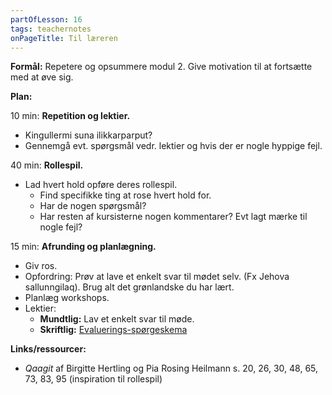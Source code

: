 ```yaml
---
partOfLesson: 16
tags: teachernotes
onPageTitle: Til læreren
---
```

**Formål:** Repetere og opsummere modul 2. Give motivation til at fortsætte med at øve sig.

**Plan:**

10 min: **Repetition og lektier.**

- Kingullermi suna ilikkarparput?
- Gennemgå evt. spørgsmål vedr. lektier og hvis der er nogle hyppige fejl.

40 min: **Rollespil.**

- Lad hvert hold opføre deres rollespil.
    - Find specifikke ting at rose hvert hold for.
    - Har de nogen spørgsmål?
    - Har resten af kursisterne nogen kommentarer? Evt lagt mærke til nogle fejl?

15 min: **Afrunding og planlægning.**

- Giv ros.
- Opfordring: Prøv at lave et enkelt svar til mødet selv. (Fx Jehova sallunngilaq). Brug alt det grønlandske du har lært.
- Planlæg workshops.
- Lektier:
    - **Mundtlig:** Lav et enkelt svar til møde.
    - **Skriftlig:** [Evaluerings-spørgeskema](https://docs.google.com/forms/d/e/1FAIpQLSf3NeYsrr4lFwBCrYzNNY8g5EE2K6srjDVr1vJJS2X6QiLRoA/viewform?usp=sf_link)

**Links/ressourcer:**

- *Qaagit* af Birgitte Hertling og Pia Rosing Heilmann s. 20, 26, 30, 48, 65, 73, 83, 95 (inspiration til rollespil)